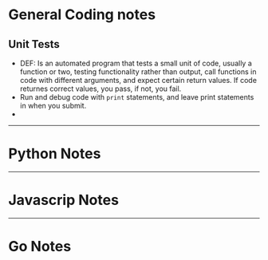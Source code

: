 # General Coding notes

## Unit Tests
- DEF: Is an automated program that tests a small unit of code, usually a function or two, testing functionality rather than output, call functions in code with different arguments, and expect certain return values. If code returnes correct values, you pass, if not, you fail. 
- Run and debug code with `print` statements, and leave print statements in when you submit. 
-  

---
# Python Notes


---
# Javascrip Notes


---
# Go Notes


